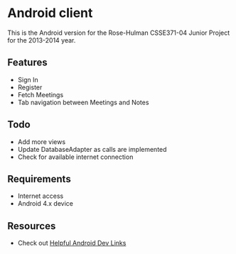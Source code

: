 # Android client #

This is the Android version for the Rose-Hulman CSSE371-04 Junior Project for the 2013-2014 year. 

## Features ##

* Sign In
* Register
* Fetch Meetings
* Tab navigation between Meetings and Notes

## Todo ##

* Add more views
* Update DatabaseAdapter as calls are implemented
* Check for available internet connection

## Requirements ##

* Internet access
* Android 4.x device

## Resources ##

* Check out [Helpful Android Dev Links](HelpfulAndroidDevLinks.md)